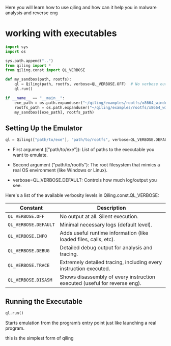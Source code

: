 Here you will learn how to use qiling and how can it help you in malware analysis and reverse eng

# working with executables

```python
import sys
import os

sys.path.append("..")
from qiling import *
from qiling.const import QL_VERBOSE

def my_sandbox(path, rootfs):
    ql = Qiling(path, rootfs, verbose=QL_VERBOSE.OFF)  # No verbose output
    ql.run()

if __name__ == "__main__":
    exe_path = os.path.expanduser("~/qiling/examples/rootfs/x8664_windows/bin/hello.exe")
    rootfs_path = os.path.expanduser("~/qiling/examples/rootfs/x8664_windows")
    my_sandbox([exe_path], rootfs_path)
```

## Setting Up the Emulator

```python
ql = Qiling(["path/to/exe"], "path/to/rootfs", verbose=QL_VERBOSE.DEFAULT)
```

- First argument (["path/to/exe"]): List of paths to the executable you want to emulate.

- Second argument ("path/to/rootfs"): The root filesystem that mimics a real OS environment (like Windows or Linux).

- verbose=QL_VERBOSE.DEFAULT: Controls how much log/output you see.

Here's a list of the available verbosity levels in Qiling.const.QL_VERBOSE:

| Constant             | Description                                                               |
| -------------------- | ------------------------------------------------------------------------- |
| `QL_VERBOSE.OFF`     | No output at all. Silent execution.                                       |
| `QL_VERBOSE.DEFAULT` | Minimal necessary logs (default level).                                   |
| `QL_VERBOSE.INFO`    | Adds useful runtime information (like loaded files, calls, etc).          |
| `QL_VERBOSE.DEBUG`   | Detailed debug output for analysis and tracing.                           |
| `QL_VERBOSE.TRACE`   | Extremely detailed tracing, including every instruction executed.         |
| `QL_VERBOSE.DISASM`  | Shows disassembly of every instruction executed (useful for reverse eng). |

## Running the Executable

```python
ql.run()
```

Starts emulation from the program’s entry point just like launching a real program.

this is the simplest form of qiling


